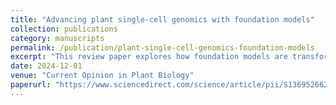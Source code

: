 ```yaml
---
title: "Advancing plant single-cell genomics with foundation models"
collection: publications
category: manuscripts
permalink: /publication/plant-single-cell-genomics-foundation-models
excerpt: "This review paper explores how foundation models are transforming plant single-cell genomics by enabling cross-species integration, enhancing cell type identification, and addressing current challenges in plant biology."
date: 2024-12-01
venue: "Current Opinion in Plant Biology"
paperurl: "https://www.sciencedirect.com/science/article/pii/S1369526624001572"
---
```

